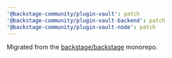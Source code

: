 ```yaml
---
'@backstage-community/plugin-vault': patch
'@backstage-community/plugin-vault-backend': patch
'@backstage-community/plugin-vault-node': patch
---
```


Migrated from the [backstage/backstage](https://github.com/backstage/backstage) monorepo.
